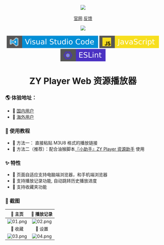 <p align="center">
<img width="128" src="https://i.loli.net/2020/05/07/9kLvPnWVCp7538c.png" >
</p>
<p align="center">
<a href="http://zyplayer.fun/" target="_blank">官网</a>
<a href="https://github.com/Hunlongyu/ZY-Player-Web/issues" target="_blank">反馈</a>
</p>
<p align="center">
<img src="https://forthebadge.com/images/badges/built-with-love.svg">
<p>
<p align="center">
<img src="https://github.com/aleen42/badges/raw/master/src/visual_studio_code_flat_square.svg?sanitize=true">
<img src="https://github.com/aleen42/badges/raw/master/src/javascript_flat_square.svg?sanitize=true">
<img src="https://github.com/aleen42/badges/raw/master/src/eslint_flat_square.svg?sanitize=true">
</p>

<h1 align="center">ZY Player Web 资源播放器</h1>

### 🌎 体验地址：

- 🚀 [国内用户](http://hunlongyu.gitee.io/zy-player-web/)
- 🚂 [海外用户](http://web.zyplayer.fun/)

### 📖 使用教程

- 📄 方法一： 直接粘贴 M3U8 格式的播放链接
- 📑 方法二（推荐）：配合油猴脚本[『小助手』ZY Player 资源助手](https://greasyfork.org/zh-CN/scripts/383642-%E5%B0%8F%E5%8A%A9%E6%89%8B-zy-player-%E8%B5%84%E6%BA%90%E5%8A%A9%E6%89%8B) 使用

### ✨ 特性

- 🍕 页面自适应支持电脑端浏览器，和手机端浏览器
- 🌭 支持播放记录功能, 自动跳转历史播放进度
- 🍿 支持收藏夹功能

### 🎨 截图

|                      🥼 主页                       |                      🧥 播放记录                       |
| :----------------------------------------------------------: | :----------------------------------------------------------: |
| ![01.png](https://i.loli.net/2020/11/28/MSREGoWUpaBXQJ1.png) | ![02.png](https://i.loli.net/2020/11/28/Gb3z5ivLjSqXUN7.png) |
|                            👔 收藏                            |                            👕 设置                            |
| ![03.png](https://i.loli.net/2020/11/28/kuOYhoQ3KaNzFSt.png) | ![04.png](https://i.loli.net/2020/11/28/GqbEvRf9YS7n5aL.png) |
